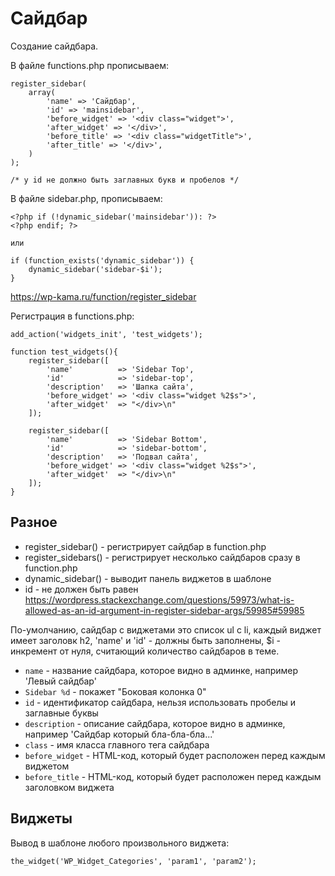 # Сайдбар
Создание сайдбара.

В файле functions.php прописываем:

    register_sidebar(
        array(
            'name' => 'Сайдбар',
            'id' => 'mainsidebar',
            'before_widget' => '<div class="widget">',
            'after_widget' => '</div>',
            'before_title' => '<div class="widgetTitle">',
            'after_title' => '</div>',
        )
    );

    /* у id не должно быть заглавных букв и пробелов */

В файле sidebar.php, прописываем:

    <?php if (!dynamic_sidebar('mainsidebar')): ?>
    <?php endif; ?>

    или

    if (function_exists('dynamic_sidebar')) {
        dynamic_sidebar('sidebar-$i');
    }

https://wp-kama.ru/function/register_sidebar

Регистрация в functions.php:

    add_action('widgets_init', 'test_widgets');

    function test_widgets(){
        register_sidebar([
            'name'          => 'Sidebar Top',
            'id'            => 'sidebar-top',
            'description'   => 'Шапка сайта',
            'before_widget' => '<div class="widget %2$s">',
            'after_widget'  => "</div>\n"
        ]);

        register_sidebar([
            'name'          => 'Sidebar Bottom',
            'id'            => 'sidebar-bottom',
            'description'   => 'Подвал сайта',
            'before_widget' => '<div class="widget %2$s">',
            'after_widget'  => "</div>\n"
        ]);
    }

## Разное
- register_sidebar() - регистрирует сайдбар в function.php
- register_sidebars() - регистрирует несколько сайдбаров сразу в function.php
- dynamic_sidebar() - выводит панель виджетов в шаблоне
- id - не должен быть равен https://wordpress.stackexchange.com/questions/59973/what-is-allowed-as-an-id-argument-in-register-sidebar-args/59985#59985

По-умолчанию, сайдбар с виджетами это список ul с li, каждый виджет имеет заголовк h2, 'name' и 'id' - должны быть заполнены, $i - инкремент от нуля, считающий количество сайдбаров в теме.


- `name` - название сайдбара, которое видно в админке, например 'Левый сайдбар'
- `Sidebar %d` - покажет "Боковая колонка 0"
- `id` - идентификатор сайдбара, нельзя использовать пробелы и заглавные буквы
- `description` - описание сайдбара, которое видно в админке, например 'Сайдбар который бла-бла-бла...'
- `class` - имя класса главного тега сайдбара
- `before_widget` - HTML-код, который будет расположен перед каждым виджетом
- `before_title` - HTML-код, который будет расположен
    перед каждым заголовком виджета

## Виджеты
Вывод в шаблоне любого произвольного виджета:

    the_widget('WP_Widget_Categories', 'param1', 'param2');
